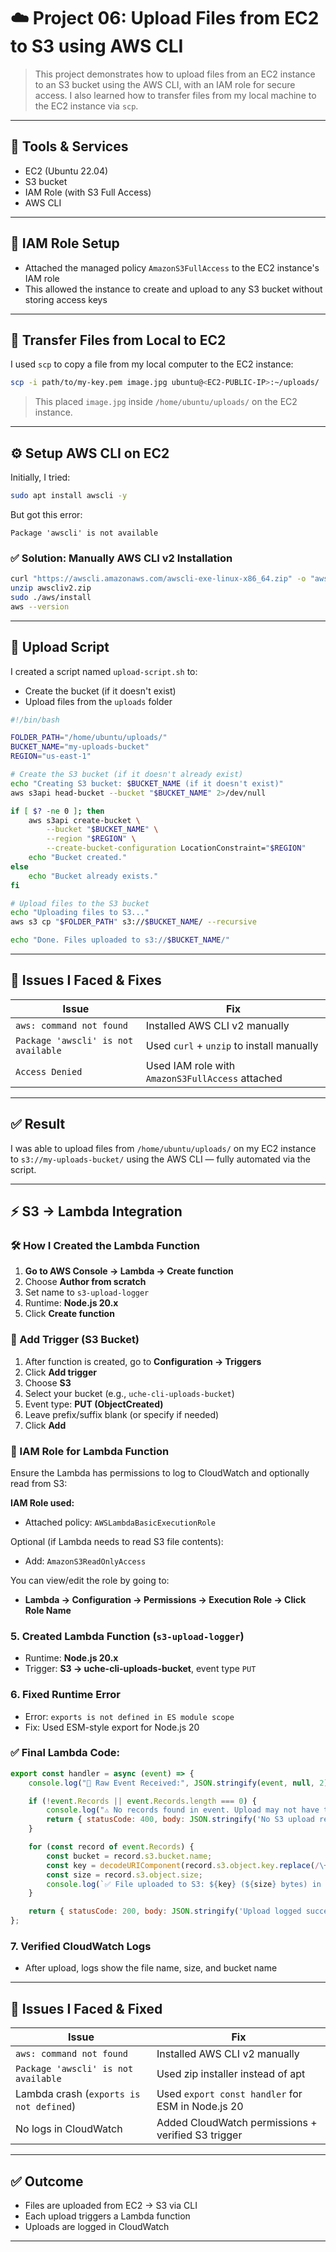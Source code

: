 # ☁️ Project 06: Upload Files from EC2 to S3 using AWS CLI

> This project demonstrates how to upload files from an EC2 instance to an S3 bucket using the AWS CLI, with an IAM role for secure access. I also learned how to transfer files from my local machine to the EC2 instance via `scp`.

---

## 🧰 Tools & Services
- EC2 (Ubuntu 22.04)
- S3 bucket
- IAM Role (with S3 Full Access)
- AWS CLI

---

## 🔐 IAM Role Setup

- Attached the managed policy `AmazonS3FullAccess` to the EC2 instance's IAM role
- This allowed the instance to create and upload to any S3 bucket without storing access keys

---

## 📁 Transfer Files from Local to EC2

I used `scp` to copy a file from my local computer to the EC2 instance:

```bash
scp -i path/to/my-key.pem image.jpg ubuntu@<EC2-PUBLIC-IP>:~/uploads/
```

> This placed `image.jpg` inside `/home/ubuntu/uploads/` on the EC2 instance.

---

## ⚙️ Setup AWS CLI on EC2

Initially, I tried:

```bash
sudo apt install awscli -y
```

But got this error:
```
Package 'awscli' is not available
```

### ✅ Solution: Manually AWS CLI v2 Installation

```bash
curl "https://awscli.amazonaws.com/awscli-exe-linux-x86_64.zip" -o "awscliv2.zip"
unzip awscliv2.zip
sudo ./aws/install
aws --version
```

---

## 📝 Upload Script

I created a script named `upload-script.sh` to:
- Create the bucket (if it doesn't exist)
- Upload files from the `uploads` folder

```bash
#!/bin/bash

FOLDER_PATH="/home/ubuntu/uploads/"
BUCKET_NAME="my-uploads-bucket"
REGION="us-east-1"

# Create the S3 bucket (if it doesn't already exist)
echo "Creating S3 bucket: $BUCKET_NAME (if it doesn't exist)"
aws s3api head-bucket --bucket "$BUCKET_NAME" 2>/dev/null

if [ $? -ne 0 ]; then
    aws s3api create-bucket \
        --bucket "$BUCKET_NAME" \
        --region "$REGION" \
        --create-bucket-configuration LocationConstraint="$REGION"
    echo "Bucket created."
else
    echo "Bucket already exists."
fi

# Upload files to the S3 bucket
echo "Uploading files to S3..."
aws s3 cp "$FOLDER_PATH" s3://$BUCKET_NAME/ --recursive

echo "Done. Files uploaded to s3://$BUCKET_NAME/"
```

---

## 🧯 Issues I Faced & Fixes

| Issue | Fix |
|-------|-----|
| `aws: command not found` | Installed AWS CLI v2 manually |
| `Package 'awscli' is not available` | Used `curl` + `unzip` to install manually |
| `Access Denied` | Used IAM role with `AmazonS3FullAccess` attached |

---

## ✅ Result

I was able to upload files from `/home/ubuntu/uploads/` on my EC2 instance to `s3://my-uploads-bucket/` using the AWS CLI — fully automated via the script.

---


## ⚡️ S3 → Lambda Integration

### 🛠️ How I Created the Lambda Function

1. **Go to AWS Console → Lambda → Create function**
2. Choose **Author from scratch**
3. Set name to `s3-upload-logger`
4. Runtime: **Node.js 20.x**
5. Click **Create function**

### 🔗 Add Trigger (S3 Bucket)
1. After function is created, go to **Configuration → Triggers**
2. Click **Add trigger**
3. Choose **S3**
4. Select your bucket (e.g., `uche-cli-uploads-bucket`)
5. Event type: **PUT (ObjectCreated)**
6. Leave prefix/suffix blank (or specify if needed)
7. Click **Add**

### 🔐 IAM Role for Lambda Function
Ensure the Lambda has permissions to log to CloudWatch and optionally read from S3:

**IAM Role used:**
- Attached policy: `AWSLambdaBasicExecutionRole`

Optional (if Lambda needs to read S3 file contents):
- Add: `AmazonS3ReadOnlyAccess`

You can view/edit the role by going to:
- **Lambda → Configuration → Permissions → Execution Role → Click Role Name**

### 5. **Created Lambda Function (`s3-upload-logger`)**
- Runtime: **Node.js 20.x**
- Trigger: **S3 → uche-cli-uploads-bucket**, event type `PUT`

### 6. **Fixed Runtime Error**
- Error: `exports is not defined in ES module scope`
- Fix: Used ESM-style export for Node.js 20

### ✅ Final Lambda Code:
```js
export const handler = async (event) => {
    console.log("🚨 Raw Event Received:", JSON.stringify(event, null, 2));

    if (!event.Records || event.Records.length === 0) {
        console.log("⚠️ No records found in event. Upload may not have triggered correctly.");
        return { statusCode: 400, body: JSON.stringify('No S3 upload records received.') };
    }

    for (const record of event.Records) {
        const bucket = record.s3.bucket.name;
        const key = decodeURIComponent(record.s3.object.key.replace(/\+/g, ' '));
        const size = record.s3.object.size;
        console.log(`✅ File uploaded to S3: ${key} (${size} bytes) in bucket ${bucket}`);
    }

    return { statusCode: 200, body: JSON.stringify('Upload logged successfully!') };
};
```

### 7. **Verified CloudWatch Logs**
- After upload, logs show the file name, size, and bucket name

---

## 🧯 Issues I Faced & Fixed

| Issue | Fix |
|-------|-----|
| `aws: command not found` | Installed AWS CLI v2 manually |
| `Package 'awscli' is not available` | Used zip installer instead of apt |
| Lambda crash (`exports is not defined`) | Used `export const handler` for ESM in Node.js 20 |
| No logs in CloudWatch | Added CloudWatch permissions + verified S3 trigger |

---

## ✅ Outcome
- Files are uploaded from EC2 → S3 via CLI
- Each upload triggers a Lambda function
- Uploads are logged in CloudWatch

---
